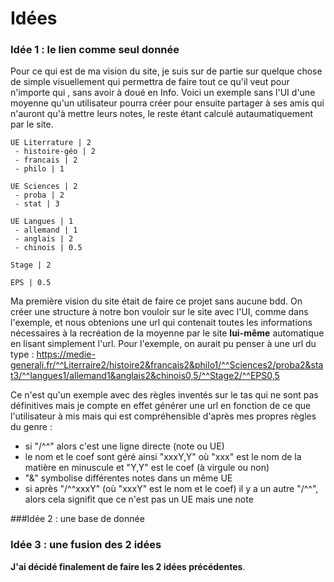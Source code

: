 # Idées


### Idée 1 : le lien comme seul donnée
Pour ce qui est de ma vision du site, je suis sur de partie sur quelque chose de simple visuellement qui permettra de faire tout ce qu'il veut pour n'importe qui
, sans avoir à doué en Info. Voici un exemple sans l'UI d'une moyenne qu'un utilisateur pourra créer pour ensuite partager à ses amis qui n'auront qu'à mettre leurs 
notes, le reste étant calculé autaumatiquement par le site.
```
UE Literrature | 2
 - histoire-géo | 2
 - francais | 2
 - philo | 1

UE Sciences | 2
 - proba | 2
 - stat | 3
 
UE Langues | 1
 - allemand | 1
 - anglais | 2
 - chinois | 0.5

Stage | 2

EPS | 0.5
```

Ma première vision du site était de faire ce projet sans aucune bdd. On créer une structure à notre bon vouloir sur le site avec l'UI, comme dans l'exemple, et 
nous obtenions une url qui contenait toutes les informations nécessaires à la recréation de la moyenne par le site **lui-même** automatique en lisant simplement l'url.
Pour l'exemple, on aurait pu penser à une url du type :
https://medie-generali.fr/^^Literraire2/histoire2&francais2&philo1/^^Sciences2/proba2&stat3/^^langues1/allemand1&anglais2&chinois0,5/^^Stage2/^^EPS0,5

Ce n'est qu'un exemple avec des règles inventés sur le tas qui ne sont pas définitives mais je compte en effet générer une url en fonction de ce que l'utilisateur à mis
mais qui est compréhensible d'après mes propres règles du genre :
- si "/^^" alors c'est une ligne directe (note ou UE)
- le nom et le coef sont géré ainsi "xxxY,Y" où "xxx" est le nom de la matière en minuscule et "Y,Y" est le coef (à virgule ou non)
- "&" symbolise différentes notes dans un même UE
- si après "/^^xxxY" (où "xxxY" est le nom et le coef) il y a un autre "/^^", alors cela signifit que ce n'est pas un UE mais une note


###Idée 2 : une base de donnée 



### Idée 3 : une fusion des 2 idées

**J'ai décidé finalement de faire les 2 idées précédentes**.
